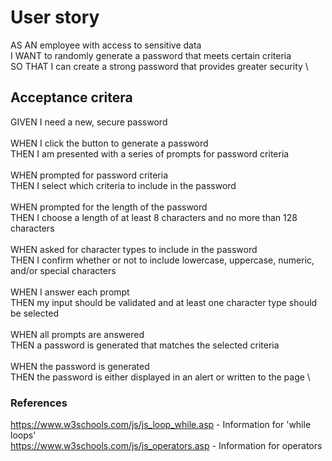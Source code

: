 # User story
AS AN employee with access to sensitive data \
I WANT to randomly generate a password that meets certain criteria \
SO THAT I can create a strong password that provides greater security \

## Acceptance critera
GIVEN I need a new, secure password \
\
WHEN I click the button to generate a password\
THEN I am presented with a series of prompts for password criteria\
\
WHEN prompted for password criteria \
THEN I select which criteria to include in the password \
\
WHEN prompted for the length of the password \
THEN I choose a length of at least 8 characters and no more than 128 characters \
\
WHEN asked for character types to include in the password \
THEN I confirm whether or not to include lowercase, uppercase, numeric, and/or special characters \
\
WHEN I answer each prompt \
THEN my input should be validated and at least one character type should be selected \
\
WHEN all prompts are answered \
THEN a password is generated that matches the selected criteria \
\
WHEN the password is generated \
THEN the password is either displayed in an alert or written to the page \

### References
https://www.w3schools.com/js/js_loop_while.asp - Information for 'while loops' \
https://www.w3schools.com/js/js_operators.asp - Information for operators
